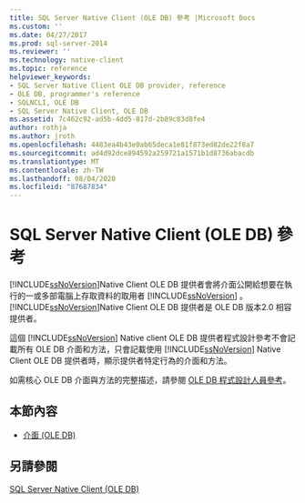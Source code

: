 ```yaml
---
title: SQL Server Native Client (OLE DB) 參考 |Microsoft Docs
ms.custom: ''
ms.date: 04/27/2017
ms.prod: sql-server-2014
ms.reviewer: ''
ms.technology: native-client
ms.topic: reference
helpviewer_keywords:
- SQL Server Native Client OLE DB provider, reference
- OLE DB, programmer's reference
- SQLNCLI, OLE DB
- SQL Server Native Client, OLE DB
ms.assetid: 7c462c92-ad5b-4dd5-817d-2b89c83d8fe4
author: rothja
ms.author: jroth
ms.openlocfilehash: 4483ea4b43e0ab65deca1e81f873ed82de22f8a7
ms.sourcegitcommit: ad4d92dce894592a259721a1571b1d8736abacdb
ms.translationtype: MT
ms.contentlocale: zh-TW
ms.lasthandoff: 08/04/2020
ms.locfileid: "87687834"
---
```

# <a name="sql-server-native-client-ole-db-reference"></a>SQL Server Native Client (OLE DB) 參考
  [!INCLUDE[ssNoVersion](../../includes/ssnoversion-md.md)]Native Client OLE DB 提供者會將介面公開給想要在執行的一或多部電腦上存取資料的取用者 [!INCLUDE[ssNoVersion](../../includes/ssnoversion-md.md)] 。 [!INCLUDE[ssNoVersion](../../includes/ssnoversion-md.md)]Native Client OLE DB 提供者是 OLE DB 版本2.0 相容提供者。  
  
 這個 [!INCLUDE[ssNoVersion](../../includes/ssnoversion-md.md)] Native client OLE DB 提供者程式設計參考不會記載所有 OLE DB 介面和方法，只會記載使用 [!INCLUDE[ssNoVersion](../../includes/ssnoversion-md.md)] Native Client OLE DB 提供者時，顯示提供者特定行為的介面和方法。  
  
 如需核心 OLE DB 介面與方法的完整描述，請參閱 [OLE DB 程式設計人員參考](https://go.microsoft.com/fwlink/?LinkId=45232)。  
  
## <a name="in-this-section"></a>本節內容  
  
-   [介面 &#40;OLE DB&#41;](../../database-engine/dev-guide/interfaces-ole-db.md)  
  
## <a name="see-also"></a>另請參閱  
 [SQL Server Native Client &#40;OLE DB&#41;](../native-client/ole-db/sql-server-native-client-ole-db.md)  
  
  
